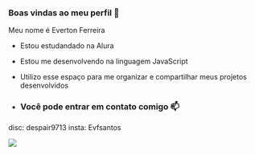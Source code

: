### Boas vindas ao meu perfil 💙

Meu nome é Everton Ferreira

- Estou estudandado na Alura
- Estou me desenvolvendo na linguagem JavaScript
- Utilizo esse espaço para me organizar e compartilhar meus projetos desenvolvidos

- ### Você pode entrar em contato comigo 📫

disc: despair9713
insta: Evfsantos

![](https://tenor.com/pt-BR/view/gyro-zeppeli-pizza-pizza-mozarella-gyro-zeppel-gif-22484832)
